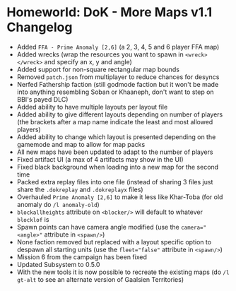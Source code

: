 # Homeworld: DoK - More Maps v1.1 Changelog
- Added `FFA - Prime Anomaly [2,6]` (a 2, 3, 4, 5 and 6 player FFA map)
- Added wrecks (wrap the resources you want to spawn in `<wreck> </wreck>` and specify an x, y and angle)
- Added support for non-square rectangular map bounds
- Removed `patch.json` from multiplayer to reduce chances for desyncs
- Nerfed Fathership faction (still godmode faction but it won't be made into anything resembling Soban or Khaaneph, don't want to step on BBI's payed DLC)
- Added ability to have multiple layouts per layout file
- Added ability to give different layouts depending on number of players (the brackets after a map name indicate the least and most allowed players)
- Added ability to change which layout is presented depending on the gamemode and map to allow for map packs
- All new maps have been updated to adapt to the number of players
- Fixed artifact UI (a max of 4 artifacts may show in the UI)
- Fixed black background when loading into a new map for the second time
- Packed extra replay files into one file (instead of sharing 3 files just share the `.dokreplay` and `.dokreplayx` files)
- Overhauled `Prime Anomaly [2,6]` to make it less like Khar-Toba (for old anomaly do `/l anomaly-old`)
- `blockallheights` attribute on `<blocker/>` will default to whatever `blocklof` is
- Spawn points can have camera angle modified (use the `camera="<angle>"` attribute in `<spawn/>`)
- None faction removed but replaced with a layout specific option to despawn all starting units (use the `fleet="false"` attribute in `<spawn/>`)
- Mission 6 from the campaign has been fixed
- Updated Subsystem to 0.5.0
- With the new tools it is now possible to recreate the existing maps (do `/l gt-alt` to see an alternate version of Gaalsien Territories)
